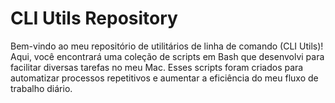 # CLI Utils Repository
Bem-vindo ao meu repositório de utilitários de linha de comando (CLI Utils)! Aqui, você encontrará uma coleção de scripts em Bash que desenvolvi para facilitar diversas tarefas no meu Mac. Esses scripts foram criados para automatizar processos repetitivos e aumentar a eficiência do meu fluxo de trabalho diário.

